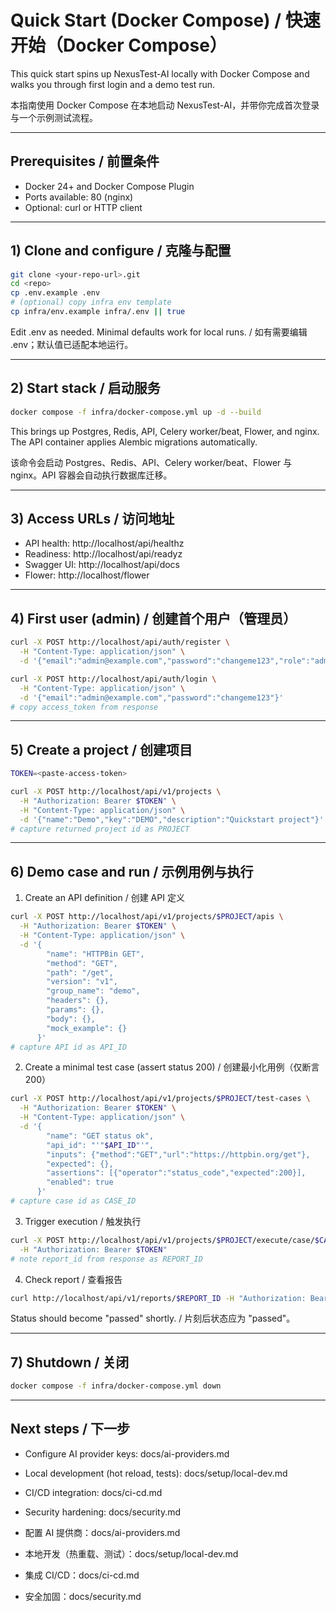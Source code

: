 # Quick Start (Docker Compose) / 快速开始（Docker Compose）

This quick start spins up NexusTest-AI locally with Docker Compose and walks you through first login and a demo test run.

本指南使用 Docker Compose 在本地启动 NexusTest-AI，并带你完成首次登录与一个示例测试流程。

---

## Prerequisites / 前置条件
- Docker 24+ and Docker Compose Plugin
- Ports available: 80 (nginx)
- Optional: curl or HTTP client

---

## 1) Clone and configure / 克隆与配置

```bash
git clone <your-repo-url>.git
cd <repo>
cp .env.example .env
# (optional) copy infra env template
cp infra/env.example infra/.env || true
```

Edit .env as needed. Minimal defaults work for local runs. / 如有需要编辑 .env；默认值已适配本地运行。

---

## 2) Start stack / 启动服务

```bash
docker compose -f infra/docker-compose.yml up -d --build
```

This brings up Postgres, Redis, API, Celery worker/beat, Flower, and nginx. The API container applies Alembic migrations automatically.

该命令会启动 Postgres、Redis、API、Celery worker/beat、Flower 与 nginx。API 容器会自动执行数据库迁移。

---

## 3) Access URLs / 访问地址
- API health: http://localhost/api/healthz
- Readiness: http://localhost/api/readyz
- Swagger UI: http://localhost/api/docs
- Flower: http://localhost/flower

---

## 4) First user (admin) / 创建首个用户（管理员）

```bash
curl -X POST http://localhost/api/auth/register \
  -H "Content-Type: application/json" \
  -d '{"email":"admin@example.com","password":"changeme123","role":"admin"}'

curl -X POST http://localhost/api/auth/login \
  -H "Content-Type: application/json" \
  -d '{"email":"admin@example.com","password":"changeme123"}'
# copy access_token from response
```

---

## 5) Create a project / 创建项目
```bash
TOKEN=<paste-access-token>

curl -X POST http://localhost/api/v1/projects \
  -H "Authorization: Bearer $TOKEN" \
  -H "Content-Type: application/json" \
  -d '{"name":"Demo","key":"DEMO","description":"Quickstart project"}'
# capture returned project id as PROJECT
```

---

## 6) Demo case and run / 示例用例与执行

1) Create an API definition / 创建 API 定义
```bash
curl -X POST http://localhost/api/v1/projects/$PROJECT/apis \
  -H "Authorization: Bearer $TOKEN" \
  -H "Content-Type: application/json" \
  -d '{
        "name": "HTTPBin GET",
        "method": "GET",
        "path": "/get",
        "version": "v1",
        "group_name": "demo",
        "headers": {},
        "params": {},
        "body": {},
        "mock_example": {}
      }'
# capture API id as API_ID
```

2) Create a minimal test case (assert status 200) / 创建最小化用例（仅断言 200）
```bash
curl -X POST http://localhost/api/v1/projects/$PROJECT/test-cases \
  -H "Authorization: Bearer $TOKEN" \
  -H "Content-Type: application/json" \
  -d '{
        "name": "GET status ok",
        "api_id": "'"$API_ID"'",
        "inputs": {"method":"GET","url":"https://httpbin.org/get"},
        "expected": {},
        "assertions": [{"operator":"status_code","expected":200}],
        "enabled": true
      }'
# capture case id as CASE_ID
```

3) Trigger execution / 触发执行
```bash
curl -X POST http://localhost/api/v1/projects/$PROJECT/execute/case/$CASE_ID \
  -H "Authorization: Bearer $TOKEN"
# note report_id from response as REPORT_ID
```

4) Check report / 查看报告
```bash
curl http://localhost/api/v1/reports/$REPORT_ID -H "Authorization: Bearer $TOKEN"
```

Status should become "passed" shortly. / 片刻后状态应为 "passed"。

---

## 7) Shutdown / 关闭
```bash
docker compose -f infra/docker-compose.yml down
```

---

## Next steps / 下一步
- Configure AI provider keys: docs/ai-providers.md
- Local development (hot reload, tests): docs/setup/local-dev.md
- CI/CD integration: docs/ci-cd.md
- Security hardening: docs/security.md

- 配置 AI 提供商：docs/ai-providers.md
- 本地开发（热重载、测试）：docs/setup/local-dev.md
- 集成 CI/CD：docs/ci-cd.md
- 安全加固：docs/security.md
